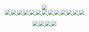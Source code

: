 <div align="center">
  <picture>
    <source media="(prefers-color-scheme: dark)" 
      srcset="https://github-readme-stats-guylepage3.vercel.app/api?username=guylepage3&show_icons=false&bg_color=000000&title_color=ffffff&icon_color=ffffff&text_color=ffffff&hide_border=true&border_color=31363c&count_private=true&include_all_commits=true&hide=contribs&custom_title=GitHub%20Stats&ring_color=ffffff&card_width=290">
    <img src="https://github-readme-stats-guylepage3.vercel.app/api?username=guylepage3&show_icons=false&bg_color=1f6feb&title_color=ffffff&icon_color=ffffff&text_color=ffffff&hide_border=true&border_color=d1d7dd&count_private=true&include_all_commits=true&hide=contribs&custom_title=GitHub%20Stats&ring_color=ffffff&card_width=290">
  </picture>
</div>

<div align="center" style="display: inline_block">
  <a href="https://developer.mozilla.org/en-US/docs/Learn/Getting_started_with_the_web/JavaScript_basics" target="_blank">
    <picture>
      <source 
        media="(prefers-color-scheme: dark)" 
        srcset="https://ico.vercel.app/javascript/ffffff">
      <img src="https://ico.vercel.app/javascript/1f6feb">
    </picture>
  </a>
  <a href="https://www.typescriptlang.org/" target="_blank">
    <picture>
      <source 
        media="(prefers-color-scheme: dark)" 
        srcset="https://ico.vercel.app/typescript/ffffff">
      <img src="https://ico.vercel.app/typescript/1f6feb">
    </picture>
  </a>
  <a href="https://nextjs.org/" target="_blank">
    <picture>
      <source 
        media="(prefers-color-scheme: dark)" 
        srcset="https://img.shields.io/badge/NextJS-000000?style=for-the-badge&logo=next.js&logoColor=white">
      <img src="https://img.shields.io/badge/NextJS-1f6feb?style=for-the-badge&logo=next.js&logoColor=white">
    </picture>
  </a>
  <a href="https://react.dev/" target="_blank">
    <picture>
      <source 
        media="(prefers-color-scheme: dark)" 
        srcset="https://img.shields.io/badge/React-000000?style=for-the-badge&logo=react&logoColor=white">
      <img src="https://img.shields.io/badge/React-1f6feb?style=for-the-badge&logo=react&logoColor=white">
    </picture>
  </a>
  <a href="https://developer.mozilla.org/en-US/docs/Glossary/HTML5" target="_blank">
    <picture>
      <source 
        media="(prefers-color-scheme: dark)" 
        srcset="https://img.shields.io/badge/HTML5-000000?style=for-the-badge&logo=html5&logoColor=white">
      <img src="https://img.shields.io/badge/HTML5-1f6feb?style=for-the-badge&logo=html5&logoColor=white">
    </picture>
  </a>
  <a href="https://github.com/css-modules/css-modules" target="_blank">
    <picture>
      <source 
        media="(prefers-color-scheme: dark)" 
        srcset="https://img.shields.io/badge/CSS%20Modules-000000?style=for-the-badge&logo=cssmodules&logoColor=white">
      <img src="https://img.shields.io/badge/CSS%20Modules-1f6feb?style=for-the-badge&logo=cssmodules&logoColor=white">
    </picture>
  </a>
  <a href="https://postcss.org/" target="_blank">
    <picture>
      <source 
        media="(prefers-color-scheme: dark)" 
        srcset="https://img.shields.io/badge/PostCSS-000000?style=for-the-badge&logo=postcss&logoColor=white">
      <img src="https://img.shields.io/badge/PostCSS-1f6feb?style=for-the-badge&logo=postcss&logoColor=white">
    </picture>
  </a>
  <a href="https://github.com/postcss/autoprefixer" target="_blank">
    <picture>
      <source 
        media="(prefers-color-scheme: dark)" 
        srcset="https://img.shields.io/badge/Autoprefixer-000000?style=for-the-badge&logo=autoprefixer&logoColor=white">
      <img src="https://img.shields.io/badge/Autoprefixer-1f6feb?style=for-the-badge&logo=autoprefixer&logoColor=white">
    </picture>
  </a>
  <a href="https://developer.mozilla.org/en-US/docs/Web/CSS" target="_blank">
    <picture>
      <source 
        media="(prefers-color-scheme: dark)" 
        srcset="https://img.shields.io/badge/CSS3-000000?style=for-the-badge&logo=css3&logoColor=white">
      <img src="https://img.shields.io/badge/CSS3-1f6feb?style=for-the-badge&logo=css3&logoColor=white">
    </picture>
  </a>
  <a href="https://vercel.com/" target="_blank">
    <picture>
      <source 
        media="(prefers-color-scheme: dark)" 
        srcset="https://img.shields.io/badge/Vercel-000000?style=for-the-badge&logo=vercel&logoColor=white">
      <img src="https://img.shields.io/badge/Vercel-1f6feb?style=for-the-badge&logo=vercel&logoColor=white">
    </picture>
  </a>
  <a href="https://pnpm.io/" target="_blank">
    <picture>
      <source 
        media="(prefers-color-scheme: dark)" 
        srcset="https://img.shields.io/badge/pnpm-000000?style=for-the-badge&logo=pnpm&logoColor=white">
      <img src="https://img.shields.io/badge/pnpm-1f6feb?style=for-the-badge&logo=pnpm&logoColor=white">
    </picture>
  </a>
  <a href="https://git-scm.com/" target="_blank">
    <picture>
      <source 
        media="(prefers-color-scheme: dark)" 
        srcset="https://img.shields.io/badge/GIT-000000?style=for-the-badge&logo=git&logoColor=white">
      <img src="https://img.shields.io/badge/GIT-1f6feb?style=for-the-badge&logo=git&logoColor=white">
    </picture>
  </a>
  <a href="https://stackshare.io/guylepage33/guylepage-com" target="_blank">
    <picture>
      <source 
        media="(prefers-color-scheme: dark)" 
        srcset="https://img.shields.io/badge/StackShare-000000?style=for-the-badge&logo=stackshare&logoColor=white">
      <img src="https://img.shields.io/badge/StackShare-1f6feb?style=for-the-badge&logo=stackshare&logoColor=white">
    </picture>
  </a>
</div>
<br/>
<div align="center">
    <a href="https://guylepage.com" target="_blank">
      <picture>
        <source 
          media="(prefers-color-scheme: dark)" 
          srcset="https://img.shields.io/badge/guylepage.com-000000?style=for-the-badge&logoColor=white">
        <img src="https://img.shields.io/badge/guylepage.com-1f6feb?style=for-the-badge&logoColor=white">
      </picture>
    </a>
    <a href="https://twitter.com/guylepage3" target="_blank">
      <picture>
        <source 
          media="(prefers-color-scheme: dark)" 
          srcset="https://img.shields.io/badge/Twitter-000000?style=for-the-badge&logo=twitter&logoColor=white">
        <img src="https://img.shields.io/badge/Twitter-1f6feb?style=for-the-badge&logo=twitter&logoColor=white">
      </picture>
    </a>
    <a href="https://www.linkedin.com/in/guylepage/" target="_blank">
      <picture>
        <source 
          media="(prefers-color-scheme: dark)" 
          srcset="https://img.shields.io/badge/LinkedIn-000000?style=for-the-badge&logo=linkedin&logoColor=white">
        <img src="https://img.shields.io/badge/LinkedIn-1f6feb?style=for-the-badge&logo=linkedin&logoColor=white">
      </picture>
    </a>
    <a href="https://www.buymeacoffee.com/guylepage3" target="_blank">
      <picture>
        <source 
          media="(prefers-color-scheme: dark)" 
          srcset="https://img.shields.io/badge/Buy%20Me%20a%20Coffee-000000?style=for-the-badge&logoColor=white">
        <img src="https://img.shields.io/badge/Buy%20Me%20a%20Coffee-1f6feb?style=for-the-badge&logoColor=white">
      </picture>
    </a>
</div>
